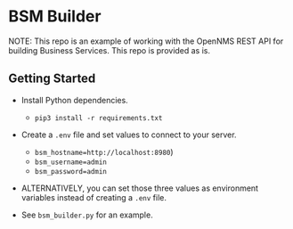 # BSM Builder

NOTE: This repo is an example of working with the OpenNMS REST API for building Business Services.
This repo is provided as is.

## Getting Started

* Install Python dependencies.
  * `pip3 install -r requirements.txt`

* Create a `.env` file and set values to connect to your server.
  * `bsm_hostname=http://localhost:8980`)
  * `bsm_username=admin`
  * `bsm_password=admin`

* ALTERNATIVELY, you can set those three values as environment variables instead of creating a `.env` file.

* See `bsm_builder.py` for an example.
